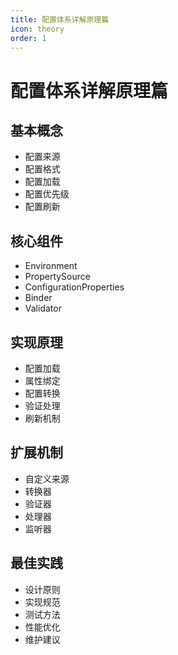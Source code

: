 ```yaml
---
title: 配置体系详解原理篇
icon: theory
order: 1
---
```


# 配置体系详解原理篇

## 基本概念
- 配置来源
- 配置格式
- 配置加载
- 配置优先级
- 配置刷新

## 核心组件
- Environment
- PropertySource
- ConfigurationProperties
- Binder
- Validator

## 实现原理
- 配置加载
- 属性绑定
- 配置转换
- 验证处理
- 刷新机制

## 扩展机制
- 自定义来源
- 转换器
- 验证器
- 处理器
- 监听器

## 最佳实践
- 设计原则
- 实现规范
- 测试方法
- 性能优化
- 维护建议
